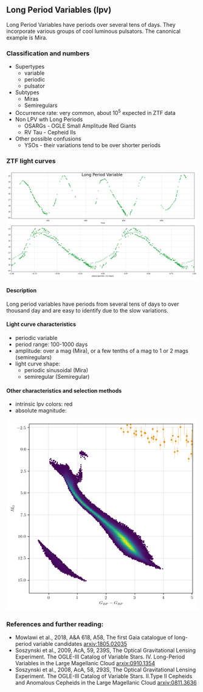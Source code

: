 ## Long Period Variables (lpv)
Long Period Variables have periods over several tens of days.
They incorporate various groups of cool luminous pulsators.
The canonical example is Mira.

### Classification and numbers
- Supertypes
  - variable
  - periodic
  - pulsator
- Subtypes
  - Miras
  - Semiregulars
- Occurrence rate: very common, about 10<sup>5</sup> expected in ZTF data
- Non LPV wth Long Periods
  - OSARGs - OGLE Small Amplitude Red Giants
  - RV Tau - Cepheid IIs
- Other possible confusions
  - YSOs - their variations tend to be over shorter periods

### ZTF light curves
![ZTF LPV](data/lpv.png)

#### Description
Long period variables have periods from several tens of days to over thousand day and are
easy to identify due to the slow variations.

#### Light curve characteristics
- periodic variable
- period range: 100-1000 days
- amplitude: over a mag (Mira), or a few tenths of a mag to 1 or 2 mags (semiregulars)
- light curve shape:
    - periodic sinusoidal (Mira)
    - semiregular (Semiregular)

#### Other characteristics and selection methods
- intrinsic lpv colors: red
- absolute magnitude:

![HR diagram of LPV](data/hr__lpv.png)

### References and further reading:
- Mowlawi et al., 2018, A&A 618, A58, The first Gaia catalogue of long-period variable candidates [arxiv:1805.02035](https://arxiv.org/pdf/1805.02035.pdf)
- Soszynski et al., 2009, AcA, 59, 239S, The Optical Gravitational Lensing Experiment. The OGLE-III Catalog of Variable Stars. IV. Long-Period Variables in the Large Magellanic Cloud [arxix:0910.1354](https://arxiv.org/pdf/0910.1354.pdf)
- Soszynski et al., 2008, AcA, 58, 293S, The Optical Gravitational Lensing Experiment. The OGLE-III Catalog of Variable Stars. II.Type II Cepheids and Anomalous Cepheids in the Large Magellanic Cloud [arxiv:0811.3636](https://arxiv.org/pdf/0811.3636.pdf)
